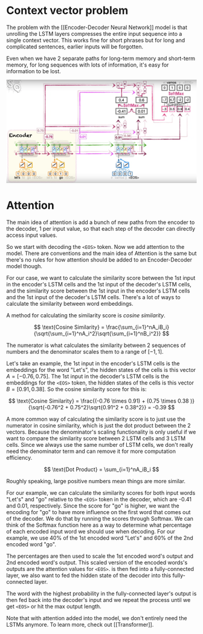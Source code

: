# Context vector problem

The problem with the [[Encoder-Decoder Neural Network]] model is that unrolling the LSTM layers compresses the entire input sequence into a single context vector. This works fine for short phrases but for long and complicated sentences, earlier inputs will be forgotten.

Even when we have 2 separate paths for long-term memory and short-term memory, for long sequences with lots of information, it's easy for information to be lost.

![](./Assets/attention-diagram.png)

# Attention

The main idea of attention is add a bunch of new paths from the encoder to the decoder, 1 per input value, so that each step of the decoder can directly access input values.

So we start with decoding the `<EOS>` token. Now we add attention to the model. There are conventions and the main idea of Attention is the same but there's no rules for how attention should be added to an Encoder-Decoder model though.

For our case, we want to calculate the similarity score between the 1st input in the encoder's LSTM cells and the 1st input of the decoder's LSTM cells, and the similarity score between the 1st input in the encoder's LSTM cells and the 1st input of the decoder's LSTM cells. There's a lot of ways to calculate the similarity between word embeddings.

A method for calculating the similarity score is *cosine similarity*.

$$
\text{Cosine Similarity} = \frac{\sum_{i=1}^nA_iB_i}{\sqrt{\sum_{i=1}^nA_i^2}\sqrt{\sum_{i=1}^nB_i^2}}
$$

The numerator is what calculates the similarity between 2 sequences of numbers and the denominator scales them to a range of $[-1, 1]$.

Let's take an example, the 1st input in the encoder's LSTM cells is the embeddings for the word "Let's", the hidden states of the cells is this vector $A = [-0.76, 0.75]$. The 1st input in the decoder's LSTM cells is the embeddings for the `<EOS>` token, the hidden states of the cells is this vector $B = [0.91, 0.38]$. So the cosine similarity score for this is:

$$
\text{Cosine Similarity} = \frac{(-0.76 \times 0.91) + (0.75 \times 0.38 )}{\sqrt{-0.76^2 + 0.75^2}\sqrt{0.91^2 + 0.38^2}} = -0.39
$$

A more common way of calculating the similarity score is to just use the numerator in cosine similarity, which is just the dot product between the 2 vectors. Because the denominator's scaling functionality is only useful if we want to compare the similarity score between 2 LSTM cells and 3 LSTM cells. Since we always use the same number of LSTM cells, we don't really need the denominator term and can remove it for more computation efficiency.

$$
\text{Dot Product} = \sum_{i=1}^nA_iB_i
$$

Roughly speaking, large positive numbers mean things are more similar.

For our example, we can calculate the similarity scores for both input words "Let's" and "go" relative to the `<EOS>` token in the decoder, which are -0.41 and 0.01, respectively. Since the score for "go" is higher, we want the encoding for "go" to have more influence on the first word that comes out of the decoder. We do that by running the scores through Softmax. We can think of the Softmax function here as a way to determine what percentage of each encoded input word we should use when decoding. For our example, we use 40% of the 1st encoded word "Let's" and 60% of the 2nd encoded word "go".

The percentages are then used to scale the 1st encoded word's output and 2nd encoded word's output. This scaled version of the encoded words's outputs are the attention values for `<EOS>`.  is then fed into a fully-connected layer, we also want to fed the hidden state of the decoder into this fully-connected layer.

The word with the highest probability in the fully-connected layer's output is then fed back into the decoder's input and we repeat the process until we get `<EOS>` or hit the max output length.

Note that with attention added into the model, we don't entirely need the LSTMs anymore. To learn more, check out [[Transformer]].